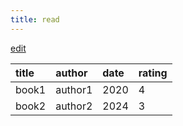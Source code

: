 ```yaml
---
title: read
---
```


[edit](https://github.com/yinon4/index/blob/main/src/content/blog/art/art-log/books/read.md)

| title | author  | date | rating |
| :---- | :------ | :--- | :----- |
| book1 | author1 | 2020 | 4      |
| book2 | author2 | 2024 | 3      |
